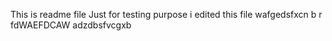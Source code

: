 This is readme file Just for testing purpose 
i edited this file
wafgedsfxcn b 
r fdWAEFDCAW
adzdbsfvcgxb  
